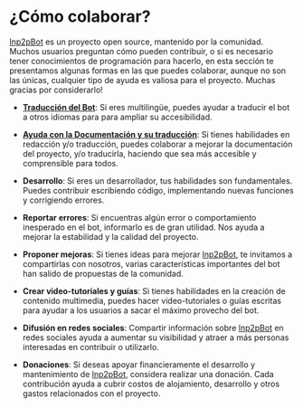 # ¿Cómo colaborar?

[lnp2pBot](https://t.me/lnp2pBot) es un proyecto open source, mantenido por la comunidad. Muchos usuarios preguntan cómo pueden contribuir, o si es necesario tener conocimientos de programación para hacerlo, en esta sección te presentamos algunas formas en las que puedes colaborar, aunque no son las únicas, cualquier tipo de ayuda es valiosa para el proyecto. Muchas gracias por considerarlo!

- [**Traducción del Bot**](./how-translate-the-bot.md): Si eres multilingüe, puedes ayudar a traducir el bot a otros idiomas para para ampliar su accesibilidad.

- [**Ayuda con la Documentación y su traducción**](./how-colaborate-with-documentation-translation.md): Si tienes habilidades en redacción y/o traducción, puedes colaborar a mejorar la documentación del proyecto, y/o traducirla, haciendo que sea más accesible y comprensible para todos.

- **Desarrollo**: Si eres un desarrollador, tus habilidades son fundamentales. Puedes contribuir escribiendo código, implementando nuevas funciones y corrigiendo errores.

- **Reportar errores**: Si encuentras algún error o comportamiento inesperado en el bot, informarlo es de gran utilidad. Nos ayuda a mejorar la estabilidad y la calidad del proyecto.

- **Proponer mejoras**: Si tienes ideas para mejorar [lnp2pBot](https://t.me/lnp2pBot), te invitamos a compartirlas con nosotros, varias características importantes del bot han salido de propuestas de la comunidad. 

- **Crear video-tutoriales y guías**: Si tienes habilidades en la creación de contenido multimedia, puedes hacer video-tutoriales o guías escritas para ayudar a los usuarios a sacar el máximo provecho del bot.

- **Difusión en redes sociales**: Compartir información sobre [lnp2pBot](https://t.me/lnp2pBot) en redes sociales ayuda a aumentar su visibilidad y atraer a más personas interesadas en contribuir o utilizarlo.

- **Donaciones**: Si deseas apoyar financieramente el desarrollo y mantenimiento de [lnp2pBot](https://t.me/lnp2pBot), considera realizar una donación. Cada contribución ayuda a cubrir costos de alojamiento, desarrollo y otros gastos relacionados con el proyecto.
